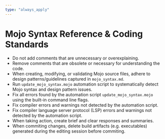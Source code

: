 ```yaml
---
type: "always_apply"
---
```


# Mojo Syntax Reference & Coding Standards
- Do not add comments that are unnecessary or overexplaining.
- Remove comments that are obsolete or necessary for understanding the code.
- When creating, modifying, or validating Mojo source files, adhere to design patterns/guidelines captured in `mojo_syntax.md`.
- Run `update_mojo_syntax.mojo` automation script to systematically detect Mojo syntax and design pattern issues.
- Fix all errors found by the automation script `update_mojo_syntax.mojo` using the built-in command line flags.
- Fix compiler errors and warnings not detected by the automation script.
- Fix compiler language server protocol (LSP) errors and warnings not detected by the automation script.
- When taking action, create brief and clear responses and summaries.
- When commiting changes, delete build artifacts (e.g. executables) generated during the editing session before commiting.